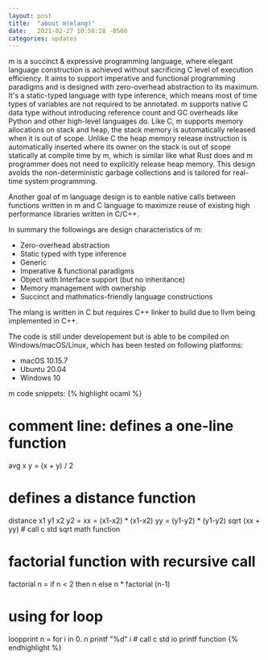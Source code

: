 ```yaml
---
layout: post
title:  "about m(mlang)"
date:   2021-02-27 10:58:28 -0500
categories: updates
---
```

m is a succinct & expressive programming language, where elegant language construction is achieved without sacrificing C level of execution efficiency. It aims to support imperative and functional programming paradigms and is designed with zero-overhead abstraction to its maximum. It's a static-typed language with type inference, which means most of time types of variables are not required to be annotated. m supports native C data type without introducing reference count and GC overheads like Python and other high-level languages do. Like C, m supports memory allocations on stack and heap, the stack memory is automatically released when it is out of scope. Unlike C the heap memory release instruction is automatically inserted where its owner on the stack is out of scope statically at compile time by m, which is similar like what Rust does and m programmer does not need to explicitly release heap memory. This design avoids the non-deterministic garbage collections and is tailored for real-time system programming.

Another goal of m language design is to eanble native calls between functions written in m and C language to maximize reuse of existing high performance libraries written in C/C++.

In summary the followings are design characteristics of m:
* Zero-overhead abstraction
* Static typed with type inference
* Generic
* Imperative & functional paradigms
* Object with Interface support (but no inheritance)
* Memory management with ownership
* Succinct and mathmatics-friendly language constructions

The mlang is written in C but requires C++ linker to build due to llvm being implemented in C++. 

The code is still under developement but is able to be compiled on Windows/macOS/Linux, which has been tested on following platforms:
* macOS 10.15.7
* Ubuntu 20.04
* Windows 10

m code snippets:
{% highlight ocaml %}
# comment line: defines a one-line function
avg x y = (x + y) / 2

# defines a distance function
distance x1 y1 x2 y2 = 
  xx = (x1-x2) * (x1-x2)
  yy = (y1-y2) * (y1-y2)
  sqrt (xx + yy) # call c std sqrt math function

# factorial function with recursive call
factorial n = 
  if n < 2 then n
  else n * factorial (n-1)

# using for loop
loopprint n = 
  for i in 0..n
    printf "%d" i   # call c std io printf function
{% endhighlight %}


[github]: https://github.com/ligangwang/m
